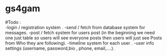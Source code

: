 # gs4gam  
#Todo :<br/>
   -login / registration system .
   -send / fetch from database system for messages.
   -post / fetch system for users post (in the beginning we need one just table so users will see everyone posts  then users will just see Posts from Who they are following).
   -timeline system for each user .
   -user info settings (username, password,bio , phone, email,....).
   

